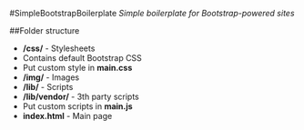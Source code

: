 #SimpleBootstrapBoilerplate
_Simple boilerplate for Bootstrap-powered sites_

##Folder structure

* **/css/** - Stylesheets
 * Contains default Bootstrap CSS
 * Put custom style in **main.css**
* **/img/** - Images
* **/lib/** - Scripts
 * **/lib/vendor/** - 3th party scripts
 * Put custom scripts in **main.js**
* **index.html** - Main page
